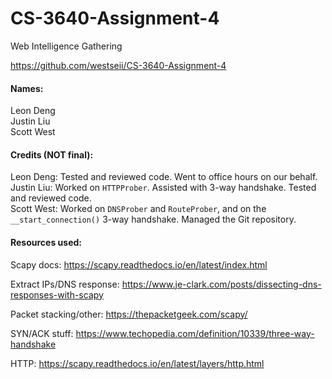 # CS-3640-Assignment-4
Web Intelligence Gathering

https://github.com/westseii/CS-3640-Assignment-4

#### Names:
Leon Deng<br>
Justin Liu<br>
Scott West

#### Credits (NOT final):
Leon Deng: Tested and reviewed code. Went to office hours on our behalf.<br>
Justin Liu: Worked on `HTTPProber`. Assisted with 3-way handshake. Tested and reviewed code.<br>
Scott West: Worked on `DNSProber` and `RouteProber`, and on the `__start_connection()` 3-way handshake. Managed the Git repository.

#### Resources used:
Scapy docs: https://scapy.readthedocs.io/en/latest/index.html

Extract IPs/DNS response: https://www.je-clark.com/posts/dissecting-dns-responses-with-scapy

Packet stacking/other: https://thepacketgeek.com/scapy/

SYN/ACK stuff: https://www.techopedia.com/definition/10339/three-way-handshake

HTTP: https://scapy.readthedocs.io/en/latest/layers/http.html
